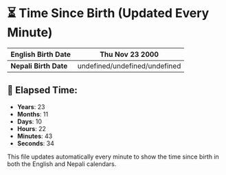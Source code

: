 # ⏳ Time Since Birth (Updated Every Minute)

| **English Birth Date** | Thu Nov 23 2000 |
|------------------------|-------------------------------------|
| **Nepali Birth Date**  | undefined/undefined/undefined                  |

## 📅 Elapsed Time:

- **Years**: 23
- **Months**: 11
- **Days**: 10
- **Hours**: 22
- **Minutes**: 43
- **Seconds**: 34

This file updates automatically every minute to show the time since birth in both the English and Nepali calendars.
